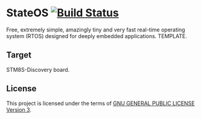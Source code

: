 StateOS [![Build Status](https://travis-ci.org/stateos/StateOS-STM8SDiscovery.svg)](https://travis-ci.org/stateos/StateOS-STM8SDiscovery)
=======

Free, extremely simple, amazingly tiny and very fast real-time operating system (RTOS) designed for deeply embedded applications.
TEMPLATE.

Target
-------

STM8S-Discovery board.

License
-------

This project is licensed under the terms of [GNU GENERAL PUBLIC LICENSE Version 3](http://www.gnu.org/philosophy/why-not-lgpl.html).
